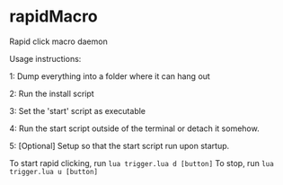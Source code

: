 # rapidMacro
Rapid click macro daemon



Usage instructions:

1: Dump everything into a folder where it can hang out

2: Run the install script

3: Set the 'start' script as executable

4: Run the start script outside of the terminal or detach it somehow.

5: \[Optional\] Setup so that the start script run upon startup.

To start rapid clicking, run `lua trigger.lua d [button]`
To stop, run `lua trigger.lua u [button]`

